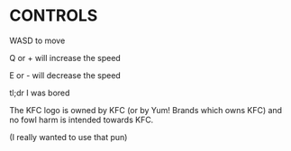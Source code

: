 # CONTROLS

WASD to move

Q or + will increase the speed

E or - will decrease the speed

tl;dr I was bored

The KFC logo is owned by KFC (or by Yum! Brands which owns KFC) and no fowl harm is intended towards KFC.

(I really wanted to use that pun)
